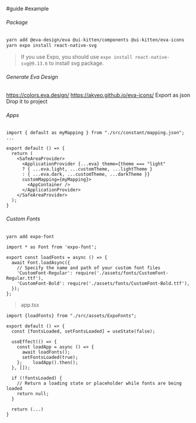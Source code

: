#guide #example 

###### Package
```sh
yarn add @eva-design/eva @ui-kitten/components @ui-kitten/eva-icons
yarn expo install react-native-svg
```
>If you use Expo, you should use `expo install react-native-svg@9.13.6` to install svg package.

###### Generate Eva Design
https://colors.eva.design/
https://akveo.github.io/eva-icons/
Export as json
Drop it to project

###### Apps
```tsx
import { default as myMapping } from "./src/constant/mapping.json";
...

export default () => {  
  return (  
    <SafeAreaProvider>
	  <ApplicationProvider {...eva} theme={theme === "light"  
	  ? { ...eva.light, ...customTheme, ...lightTheme }  
	  : { ...eva.dark, ...customTheme, ...darkTheme }} 
	  customMapping={myMapping}>  
        <AppContainer />  
      </ApplicationProvider>  
    </SafeAreaProvider>  
  );  
}
```


###### Custom Fonts
`yarn add expo-font`
```tsx
import * as Font from 'expo-font';

export const loadFonts = async () => {
  await Font.loadAsync({
    // Specify the name and path of your custom font files
    'CustomFont-Regular': require('./assets/fonts/CustomFont-Regular.ttf'),
    'CustomFont-Bold': require('./assets/fonts/CustomFont-Bold.ttf'),
  });
};

```

>app.tsx
```tsx
import {loadFonts} from "./src/assets/ExpoFonts";

export default () => {  
  const [fontsLoaded, setFontsLoaded] = useState(false);  
  
  useEffect(() => {  
    const loadApp = async () => {  
      await loadFonts();  
      setFontsLoaded(true);  
    };    loadApp().then();  
  }, []);  
  
  if (!fontsLoaded) {  
    // Return a loading state or placeholder while fonts are being loaded  
    return null;  
  }  
  
  return (...)
}
```